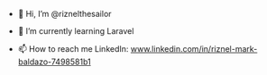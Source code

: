 - 👋 Hi, I’m @riznelthesailor

- 🌱 I’m currently learning Laravel

- 📫 How to reach me
LinkedIn: www.linkedin.com/in/riznel-mark-baldazo-7498581b1
